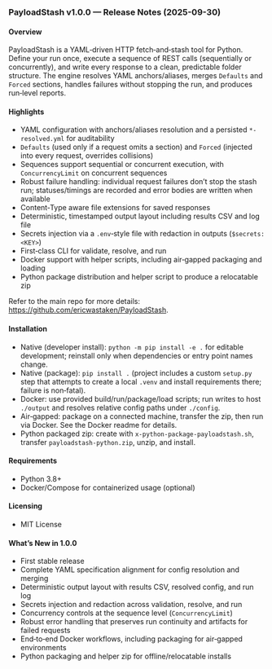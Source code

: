 ### PayloadStash v1.0.0 — Release Notes (2025-09-30)

#### Overview
PayloadStash is a YAML‑driven HTTP fetch‑and‑stash tool for Python. Define your run once, execute a sequence of REST
calls (sequentially or concurrently), and write every response to a clean, predictable folder structure. The engine
resolves YAML anchors/aliases, merges `Defaults` and `Forced` sections, handles failures without stopping the run, and
produces run‑level reports.

#### Highlights
- YAML configuration with anchors/aliases resolution and a persisted `*-resolved.yml` for auditability
- `Defaults` (used only if a request omits a section) and `Forced` (injected into every request, overrides collisions)
- Sequences support sequential or concurrent execution, with `ConcurrencyLimit` on concurrent sequences
- Robust failure handling: individual request failures don’t stop the stash run; statuses/timings are recorded and error
  bodies are written when available
- Content‑Type aware file extensions for saved responses
- Deterministic, timestamped output layout including results CSV and log file
- Secrets injection via a `.env`‑style file with redaction in outputs (`$secrets:<KEY>`)
- First‑class CLI for validate, resolve, and run
- Docker support with helper scripts, including air‑gapped packaging and loading
- Python package distribution and helper script to produce a relocatable zip

Refer to the main repo for more details: https://github.com/ericwastaken/PayloadStash.

#### Installation
- Native (developer install): `python -m pip install -e .` for editable development; reinstall only when dependencies or
  entry point names change.
- Native (package): `pip install .` (project includes a custom `setup.py` step that attempts to create a local `.venv`
  and install requirements there; failure is non‑fatal).
- Docker: use provided build/run/package/load scripts; run writes to host `./output` and resolves relative config paths
  under `./config`.
- Air‑gapped: package on a connected machine, transfer the zip, then run via Docker. See the Docker readme for details.
- Python packaged zip: create with `x-python-package-payloadstash.sh`, transfer `payloadstash-python.zip`, unzip, and install.

#### Requirements
- Python 3.8+
- Docker/Compose for containerized usage (optional)

#### Licensing
- MIT License

#### What’s New in 1.0.0
- First stable release
- Complete YAML specification alignment for config resolution and merging
- Deterministic output layout with results CSV, resolved config, and run log
- Secrets injection and redaction across validation, resolve, and run
- Concurrency controls at the sequence level (`ConcurrencyLimit`)
- Robust error handling that preserves run continuity and artifacts for failed requests
- End‑to‑end Docker workflows, including packaging for air‑gapped environments
- Python packaging and helper zip for offline/relocatable installs
